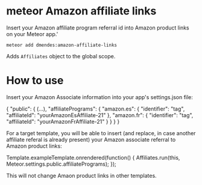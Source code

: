 # meteor Amazon affiliate links

Insert your Amazon affiliate program referral id into Amazon product links on your Meteor app.'

    meteor add dmendes:amazon-affiliate-links

Adds `Affiliates` object to the global scope.

# How to use

Insert your Amazon Associate information into your app's settings.json file:

  {
    "public": {
      (...),
      "affiliatePrograms": {
        "amazon.es": { 
          "identifier": "tag",
          "affiliateId": "yourAmazonEsAffiliate-21"
        },
        "amazon.fr": {
          "identifier": "tag",
          "affiliateId": "yourAmazonFrAffiliate-21"
        }
      }
    }
  }

For a target template, you will be able to insert (and replace, in case another affiliate referal is already present) your Amazon associate referral to Amazon product links:

  Template.exampleTemplate.onrendered(function() {
    Affiliates.run(this, Meteor.settings.public.affiliatePrograms);
  });  

This will not change Amaon product links in other templates.
